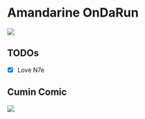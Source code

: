 # Amandarine OnDaRun

<img src="https://docs.google.com/drawings/d/e/2PACX-1vQgv7ewHRrAPIhTI2QKOF_fuga38YiBs2l_2yBXb-UuzGvFz4uW7zeGpAqXbyM7il8SBWLa0g9BJffH/pub?w=960&h=720" />

## TODOs

- [x] Love N7e

## Cumin Comic

<img src="https://docs.google.com/drawings/d/e/2PACX-1vTXixE2GgA8m43Kpg3Ya6CZRDrSMcHF6NsQEf3QIusnGNah6XY0OtdnKBFbzpCXVvj7uvGzi7QKnQ3R/pub?w=486&h=814" />
